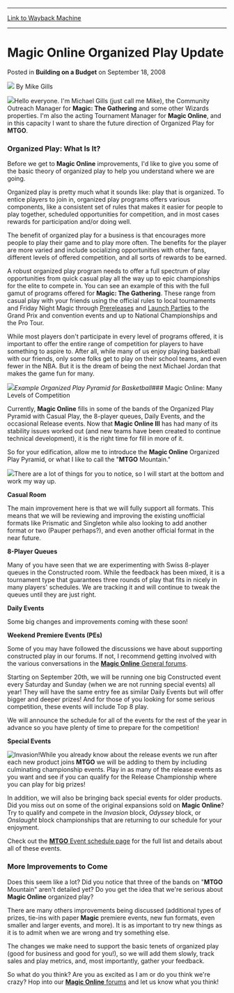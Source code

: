 
---
[Link to Wayback Machine](https://web.archive.org/web/20211127175742/https://magic.wizards.com/en/articles/archive/building-budget/magic-online-organized-play-update-2008-09-18)

[_metadata_:author]:- "Mike Gills"
[_metadata_:description]:- "Hello everyone. I'm Michael Gills (just call me Mike), the Community Outreach Manager for Magic: The Gathering and some other Wizards properties. I'm also the acting Tournament Manager for Magic Online, and in this capacity I want to share the future direction of Organized Play for MTGO.Organized Play: What Is It?Before we get to Magic Online improvements, I'd like to give you"
[_metadata_:generator]:- "Drupal 7 (http://drupal.org)"
[_metadata_:node]:- "688126"
[_metadata_:publish_date]:- "2008-09-18"
[_metadata_:source]:- "div-main-content"
[_metadata_:title]:- "Magic Online Organized Play Update"
[_metadata_:wayback_capture_timestamp]:- "2021-11-27 17:57:42"
[_metadata_:wayback_raw_url]:- "https://web.archive.org/web/20211127175742id_/https://magic.wizards.com/en/articles/archive/building-budget/magic-online-organized-play-update-2008-09-18"
[_metadata_:wayback_url]:- "https://magic.wizards.com/en/articles/archive/building-budget/magic-online-organized-play-update-2008-09-18"
---


Magic Online Organized Play Update
==================================



 Posted in **Building on a Budget**
 on September 18, 2008 






![](https://media.magic.wizards.com/styles/auth_small/public/generic-avatar-150_352.png)
By Mike Gills











![](https://media.magic.wizards.com/image_legacy_migration/mtg/images/daily/features/MOLIII_logo.jpg)Hello everyone. I'm Michael Gills (just call me Mike), the Community Outreach Manager for **Magic: The Gathering** and some other Wizards properties. I'm also the acting Tournament Manager for **Magic Online**, and in this capacity I want to share the future direction of Organized Play for **MTGO**.

### Organized Play: What Is It?

Before we get to **Magic Online** improvements, I'd like to give you some of the basic theory of organized play to help you understand where we are going. 

Organized play is pretty much what it sounds like: play that is organized. To entice players to join in, organized play programs offers various components, like a consistent set of rules that makes it easier for people to play together, scheduled opportunities for competition, and in most cases rewards for participation and/or doing well.

The benefit of organized play for a business is that encourages more people to play their game and to play more often. The benefits for the player are more varied and include socializing opportunities with other fans, different levels of offered competition, and all sorts of rewards to be earned.

A robust organized play program needs to offer a full spectrum of play opportunities from quick casual play all the way up to epic championships for the elite to compete in. You can see an example of this with the full gamut of programs offered for **Magic: The Gathering**. These range from casual play with your friends using the official rules to local tournaments and Friday Night Magic through [Prereleases](http://archive.wizards.com/Magic/TCG/Events.aspx?x=mtgcom/events/prereleases) and [Launch Parties](http://archive.wizards.com/Magic/TCG/Events.aspx?x=mtgcom/events/releases) to the Grand Prix and convention events and up to National Championships and the Pro Tour. 

While most players don't participate in every level of programs offered, it is important to offer the entire range of competition for players to have something to aspire to. After all, while many of us enjoy playing basketball with our friends, only some folks get to play on their school teams, and even fewer in the NBA. But it is the dream of being the next Michael Jordan that makes the game fun for many. 

![](https://media.magic.wizards.com/image_legacy_migration/mtg/images/daily/features/091808_basketball.jpg)*Example Organized Play Pyramid for Basketball*### Magic Online: Many Levels of Competition

Currently, **Magic Online** fills in some of the bands of the Organized Play Pyramid with Casual Play, the 8-player queues, Daily Events, and the occasional Release events. Now that **Magic Online III** has had many of its stability issues worked out (and new teams have been created to continue technical development), it is the right time for fill in more of it.

So for your edification, allow me to introduce the **Magic Online** Organized Play Pyramid, or what I like to call the "**MTGO** Mountain."

![](https://media.magic.wizards.com/image_legacy_migration/mtg/images/daily/features/091808_mountain.jpg)There are a lot of things for you to notice, so I will start at the bottom and work my way up.

**Casual Room**

The main improvement here is that we will fully support all formats. This means that we will be reviewing and improving the existing unofficial formats like Prismatic and Singleton while also looking to add another format or two (Pauper perhaps?), and even another official format in the near future.

**8-Player Queues**

Many of you have seen that we are experimenting with Swiss 8-player queues in the Constructed room. While the feedback has been mixed, it is a tournament type that guarantees three rounds of play that fits in nicely in many players' schedules. We are tracking it and will continue to tweak the queues until they are just right.

**Daily Events**

Some big changes and improvements coming with these soon!

**Weekend Premiere Events (PEs)**

Some of you may have followed the discussions we have about supporting constructed play in our forums. If not, I recommend getting involved with the various conversations in the [**Magic Online** General forums](http://forums.gleemax.com/forumdisplay.php?f=218). 

Starting on September 20th, we will be running one big Constructed event every Saturday and Sunday (when we are not running special events) all year! They will have the same entry fee as similar Daily Events but will offer bigger and deeper prizes! And for those of you looking for some serious competition, these events will include Top 8 play.

We will announce the schedule for all of the events for the rest of the year in advance so you have plenty of time to prepare for the competition! 

**Special Events**

![Invasion!](https://media.magic.wizards.com/image_legacy_migration/global/images/magic_expansion_invasion_expansionLogo_en.jpg)While you already know about the release events we run after each new product joins **MTGO** we will be adding to them by including culminating championship events. Play in as many of the release events as you want and see if you can qualify for the Release Championship where you can play for big prizes!

In addition, we will also be bringing back special events for older products. Did you miss out on some of the original expansions sold on **Magic Online**? Try to qualify and compete in the *Invasion* block, *Odyssey* block, or *Onslaught* block championships that are returning to our schedule for your enjoyment.

Check out the [**MTGO** Event schedule page](http://archive.wizards.com/Magic/digital/Article.aspx?x=magic/magiconline/eventsmain) for the full list and details about all of these events.

### More Improvements to Come

Does this seem like a lot? Did you notice that three of the bands on "**MTGO** Mountain" aren't detailed yet? Do you get the idea that we're serious about **Magic Online** organized play?

There are many others improvements being discussed (additional types of prizes, tie-ins with paper **Magic** premiere events, new fun formats, even smaller and larger events, and more). It is as important to try new things as it is to admit when we are wrong and try something else. 

The changes we make need to support the basic tenets of organized play (good for business and good for you!), so we will add them slowly, track sales and play metrics, and, most importantly, gather your feedback.

So what do you think? Are you as excited as I am or do you think we're crazy? Hop into our [**Magic Online** forums](http://forums.gleemax.com/forumdisplay.php?f=372) and let us know what you think!







